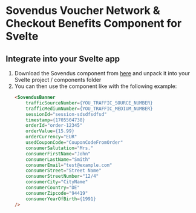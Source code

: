 # Sovendus Voucher Network & Checkout Benefits Component for Svelte

## Integrate into your Svelte app
1. Download the Sovendus component from [here](https://raw.githubusercontent.com/Sovendus-GmbH/Sovendus-Voucher-Network-and-Checkout-Benefits-Component-for-Vue/main/releases/sovendus-voucher-network-checkout-benefits-svelte-latest.zip) and unpack it into your Svelte project / components folder
2. You can then use the component like with the following example:
    ```html
	<SovendusBanner
		trafficSourceNumber={YOU_TRAFFIC_SOURCE_NUMBER}
		trafficMediumNumber={YOU_TRAFFIC_MEDIUM_NUMBER}
		sessionId="session-sdsdfsdfsd"
		timestamp={1705504738}
		orderId="order-12345"
		orderValue={15.99}
		orderCurrency="EUR"
		usedCouponCode="CouponCodeFromOrder"
		consumerSalutation="Mrs."
		consumerFirstName="John"
		consumerLastName="Smith"
		consumerEmail="test@example.com"
		consumerStreet="Street Name"
		consumerStreetNumber="12/4"
		consumerCity="CityName"
		consumerCountry="DE"
		consumerZipcode="94419"
		consumerYearOfBirth={1991}
	/>
    ```